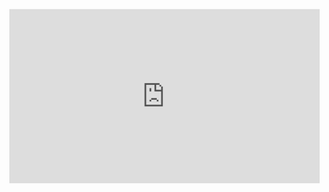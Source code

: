 <iframe width="560" height="315" src="https://www.youtube.com/embed/78kGafOedlQ" frameborder="0" allowfullscreen></iframe>
